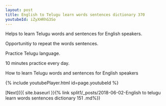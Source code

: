 ```yaml
---
layout: post
title: English to Telugu learn words sentences dictionary 370 
youtubeId: iZyXHRhG3So
---
```

 
 
Helps to learn Telugu words and sentences for English speakers.

Opportunitiy to repeat the words sentences. 

Practice Telugu language. 
 
10 minutes practice every day. 
 
How to learn Telugu words and sentences for English speakers 
 
{% include youtubePlayer.html id=page.youtubeId %}
 
 
[Next]({{ site.baseurl }}{% link  split1/_posts/2018-06-02-English to telugu learn words sentences dictionary 151 .md%})
 
